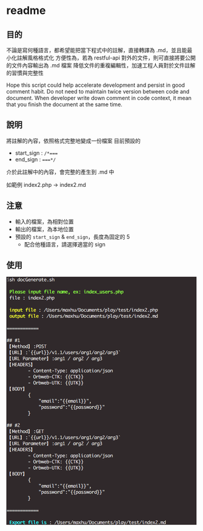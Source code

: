 # readme

## 目的

不論是寫何種語言，都希望能把當下程式中的註解，直接轉譯為 .md，並且能最小化註解風格格式化
方便性為，若為 restful-api 對外的文件，則可直接將要公開的文件內容輸出為 .md 檔案
降低文件的重複編輯性，加速工程人員對於文件註解的習慣與完整性

Hope this script could help accelerate development and persist in good comment habit.
Do not need to maintain twice version between code and document.
When developer write down comment in code context, it mean that you finish the document at the same time. 

## 說明

將註解的內容，依照格式完整地變成一份檔案
目前預設的
 
- start_sign : `/*===`
- end_sign : `===*/`

介於此註解中的內容，會完整的產生到 .md 中

如範例 index2.php -> index2.md

## 注意

- 輸入的檔案，為相對位置
- 輸出的檔案，為本地位置
- 預設的 `start_sign` & `end_sign`，長度為固定的 5
	- 配合他種語言，請選擇適當的 sign

## 使用

![img](./img1.png)